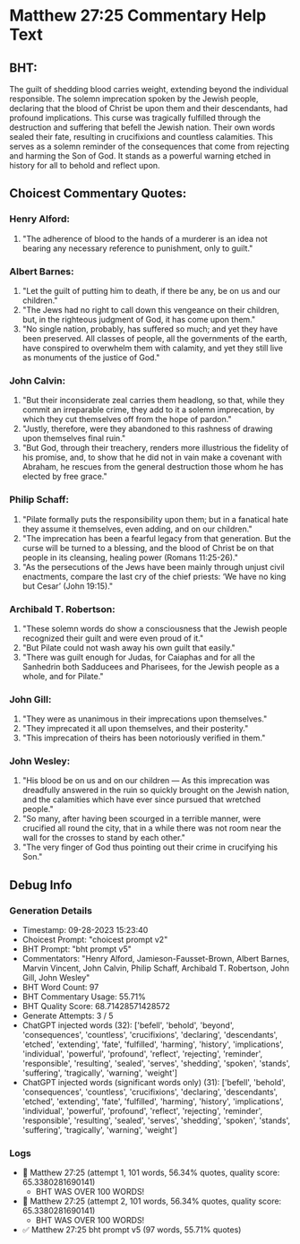 # Matthew 27:25 Commentary Help Text

## BHT:
The guilt of shedding blood carries weight, extending beyond the individual responsible. The solemn imprecation spoken by the Jewish people, declaring that the blood of Christ be upon them and their descendants, had profound implications. This curse was tragically fulfilled through the destruction and suffering that befell the Jewish nation. Their own words sealed their fate, resulting in crucifixions and countless calamities. This serves as a solemn reminder of the consequences that come from rejecting and harming the Son of God. It stands as a powerful warning etched in history for all to behold and reflect upon.

## Choicest Commentary Quotes:
### Henry Alford:
1. "The adherence of blood to the hands of a murderer is an idea not bearing any necessary reference to punishment, only to guilt."

### Albert Barnes:
1. "Let the guilt of putting him to death, if there be any, be on us and our children."
2. "The Jews had no right to call down this vengeance on their children, but, in the righteous judgment of God, it has come upon them."
3. "No single nation, probably, has suffered so much; and yet they have been preserved. All classes of people, all the governments of the earth, have conspired to overwhelm them with calamity, and yet they still live as monuments of the justice of God."

### John Calvin:
1. "But their inconsiderate zeal carries them headlong, so that, while they commit an irreparable crime, they add to it a solemn imprecation, by which they cut themselves off from the hope of pardon."
2. "Justly, therefore, were they abandoned to this rashness of drawing upon themselves final ruin."
3. "But God, through their treachery, renders more illustrious the fidelity of his promise, and, to show that he did not in vain make a covenant with Abraham, he rescues from the general destruction those whom he has elected by free grace."

### Philip Schaff:
1. "Pilate formally puts the responsibility upon them; but in a fanatical hate they assume it themselves, even adding,  and on our children."
2. "The imprecation has been a fearful legacy from that generation. But the curse will be turned to a blessing, and the blood of Christ be on that people in its cleansing, healing power (Romans 11:25-26)."
3. "As the persecutions of the Jews have been mainly through unjust civil enactments, compare the last cry of the chief priests: ‘We have no king but Cesar’ (John 19:15)."

### Archibald T. Robertson:
1. "These solemn words do show a consciousness that the Jewish people recognized their guilt and were even proud of it."
2. "But Pilate could not wash away his own guilt that easily."
3. "There was guilt enough for Judas, for Caiaphas and for all the Sanhedrin both Sadducees and Pharisees, for the Jewish people as a whole, and for Pilate."

### John Gill:
1. "They were as unanimous in their imprecations upon themselves."
2. "They imprecated it all upon themselves, and their posterity."
3. "This imprecation of theirs has been notoriously verified in them."

### John Wesley:
1. "His blood be on us and on our children — As this imprecation was dreadfully answered in the ruin so quickly brought on the Jewish nation, and the calamities which have ever since pursued that wretched people."
2. "So many, after having been scourged in a terrible manner, were crucified all round the city, that in a while there was not room near the wall for the crosses to stand by each other."
3. "The very finger of God thus pointing out their crime in crucifying his Son."


## Debug Info
### Generation Details
- Timestamp: 09-28-2023 15:23:40
- Choicest Prompt: "choicest prompt v2"
- BHT Prompt: "bht prompt v5"
- Commentators: "Henry Alford, Jamieson-Fausset-Brown, Albert Barnes, Marvin Vincent, John Calvin, Philip Schaff, Archibald T. Robertson, John Gill, John Wesley"
- BHT Word Count: 97
- BHT Commentary Usage: 55.71%
- BHT Quality Score: 68.71428571428572
- Generate Attempts: 3 / 5
- ChatGPT injected words (32):
	['befell', 'behold', 'beyond', 'consequences', 'countless', 'crucifixions', 'declaring', 'descendants', 'etched', 'extending', 'fate', 'fulfilled', 'harming', 'history', 'implications', 'individual', 'powerful', 'profound', 'reflect', 'rejecting', 'reminder', 'responsible', 'resulting', 'sealed', 'serves', 'shedding', 'spoken', 'stands', 'suffering', 'tragically', 'warning', 'weight']
- ChatGPT injected words (significant words only) (31):
	['befell', 'behold', 'consequences', 'countless', 'crucifixions', 'declaring', 'descendants', 'etched', 'extending', 'fate', 'fulfilled', 'harming', 'history', 'implications', 'individual', 'powerful', 'profound', 'reflect', 'rejecting', 'reminder', 'responsible', 'resulting', 'sealed', 'serves', 'shedding', 'spoken', 'stands', 'suffering', 'tragically', 'warning', 'weight']

### Logs
- 🔄 Matthew 27:25 (attempt 1, 101 words, 56.34% quotes, quality score: 65.3380281690141) 
	- BHT WAS OVER 100 WORDS!
- 🔄 Matthew 27:25 (attempt 2, 101 words, 56.34% quotes, quality score: 65.3380281690141) 
	- BHT WAS OVER 100 WORDS!
- ✅ Matthew 27:25 bht prompt v5 (97 words, 55.71% quotes)